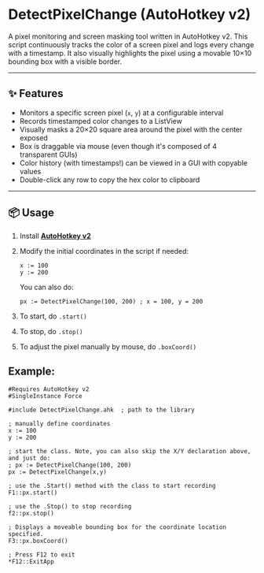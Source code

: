 # DetectPixelChange (AutoHotkey v2)

A pixel monitoring and screen masking tool written in AutoHotkey v2. This script continuously tracks the color of a screen pixel and logs every change with a timestamp. It also visually highlights the pixel using a movable 10×10 bounding box with a visible border.

---

## ✨ Features

- Monitors a specific screen pixel (`x`, `y`) at a configurable interval
- Records timestamped color changes to a ListView
- Visually masks a 20×20 square area around the pixel with the center exposed
- Box is draggable via mouse (even though it's composed of 4 transparent GUIs)
- Color history (with timestamps!) can be viewed in a GUI with copyable values
- Double-click any row to copy the hex color to clipboard

---

## 📦 Usage

1. Install [**AutoHotkey v2**](https://www.autohotkey.com/download/ahk-v2.exe)
2. Modify the initial coordinates in the script if needed:
   ```autohotkey
   x := 100
   y := 200
   ```
   You can also do: 
   ```
   px := DetectPixelChange(100, 200) ; x = 100, y = 200
   ```

3. To start, do `.start()`
4. To stop, do `.stop()`
5. To adjust the pixel manually by mouse, do `.boxCoord()`

## Example: 

```
#Requires AutoHotkey v2
#SingleInstance Force

#include DetectPixelChange.ahk  ; path to the library

; manually define coordinates 
x := 100
y := 200

; start the class. Note, you can also skip the X/Y declaration above, and just do: 
; px := DetectPixelChange(100, 200)
px := DetectPixelChange(x,y)

; use the .Start() method with the class to start recording
F1::px.start()

; use the .Stop() to stop recording
f2::px.stop()

; Displays a moveable bounding box for the coordinate location specified.
F3::px.boxCoord()

; Press F12 to exit 
*F12::ExitApp
```